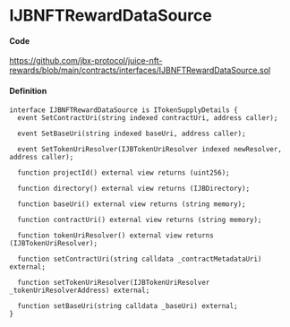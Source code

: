 # IJBNFTRewardDataSource

#### Code

https://github.com/jbx-protocol/juice-nft-rewards/blob/main/contracts/interfaces/IJBNFTRewardDataSource.sol

#### Definition

```
interface IJBNFTRewardDataSource is ITokenSupplyDetails {
  event SetContractUri(string indexed contractUri, address caller);

  event SetBaseUri(string indexed baseUri, address caller);

  event SetTokenUriResolver(IJBTokenUriResolver indexed newResolver, address caller);

  function projectId() external view returns (uint256);

  function directory() external view returns (IJBDirectory);

  function baseUri() external view returns (string memory);

  function contractUri() external view returns (string memory);

  function tokenUriResolver() external view returns (IJBTokenUriResolver);

  function setContractUri(string calldata _contractMetadataUri) external;

  function setTokenUriResolver(IJBTokenUriResolver _tokenUriResolverAddress) external;

  function setBaseUri(string calldata _baseUri) external;
}
```